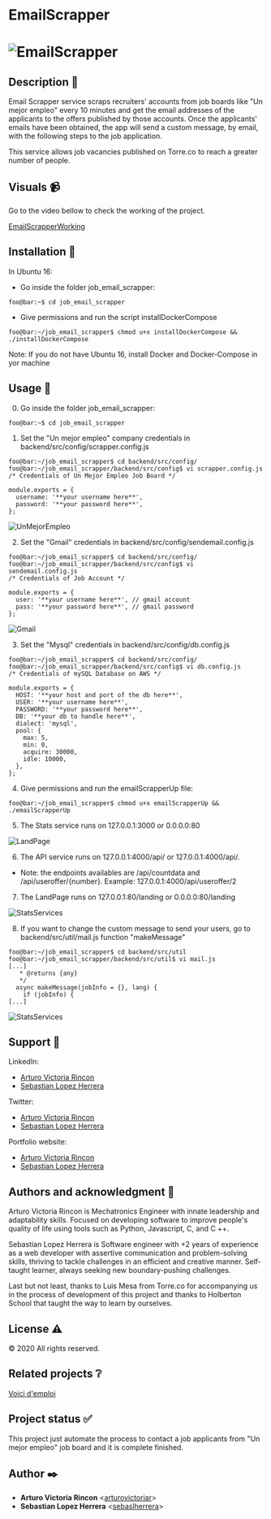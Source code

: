 # EmailScrapper

# ![EmailScrapper](frontend/public/assets/images/emailscraper_readme.png)

## Description :book:

Email Scrapper service scraps recruiters' accounts from job boards like "Un mejor empleo" every 10 minutes and get the email addresses of the applicants to the offers published by those accounts. Once the applicants' emails have been obtained, the app will send a custom message, by email, with the following steps to the job application.

This service allows job vacancies published on Torre.co to reach a greater number of people.
  
## Visuals :video_camera:

Go to the video bellow to check the working of the project.

  [EmailScrapperWorking](https://www.youtube.com/watch?v=FoQe3cGh-aQ)

## Installation :floppy_disk:

In Ubuntu 16:

- Go inside the folder job_email_scrapper:

```console
foo@bar:~$ cd job_email_scrapper
```

- Give permissions and run the script installDockerCompose

```console
foo@bar:~/job_email_scrapper$ chmod u+x installDockerCompose && ./installDockerCompose
```

Note: If you do not have Ubuntu 16, install Docker and Docker-Compose in yor machine


## Usage :open_file_folder:

0. Go inside the folder job_email_scrapper:


```console
foo@bar:~$ cd job_email_scrapper
```

1. Set the "Un mejor empleo" company credentials in backend/src/config/scrapper.config.js

```console
foo@bar:~/job_email_scrapper$ cd backend/src/config/
foo@bar:~/job_email_scrapper/backend/src/config$ vi scrapper.config.js
/* Credentials of Un Mejor Empleo Job Board */

module.exports = {
  username: '**your username here**',
  password: '**your password here**',
};
```

![UnMejorEmpleo](frontend/public/assets/images/un_mejor_empleo.png)

2. Set the "Gmail" credentials in backend/src/config/sendemail.config.js

```console
foo@bar:~/job_email_scrapper$ cd backend/src/config/
foo@bar:~/job_email_scrapper/backend/src/config$ vi sendemail.config.js
/* Credentials of Job Account */

module.exports = {
  user: '**your username here**', // gmail account
  pass: '**your password here**', // gmail password
};
```

![Gmail](frontend/public/assets/images/gmail.png)

3. Set the "Mysql" credentials in backend/src/config/db.config.js

```console
foo@bar:~/job_email_scrapper$ cd backend/src/config/
foo@bar:~/job_email_scrapper/backend/src/config$ vi db.config.js
/* Credentials of mySQL Database on AWS */

module.exports = {
  HOST: '**your host and port of the db here**',
  USER: '**your username here**',
  PASSWORD: '**your password here**',
  DB: '**your db to handle here**',
  dialect: 'mysql',
  pool: {
    max: 5,
    min: 0,
    acquire: 30000,
    idle: 10000,
  },
};
```

4. Give permissions and run the emailScrapperUp file:

```console
foo@bar:~/job_email_scrapper$ chmod u+x emailScrapperUp && ./emailScrapperUp
```

5. The Stats service runs on 127.0.0.1:3000 or 0.0.0.0:80

![LandPage](frontend/public/assets/images/FrontTorreClear.png)

6. The API service runs on 127.0.0.1:4000/api/ or 127.0.0.1:4000/api/.

- Note: the endpoints availables are /api/countdata and /api/useroffer/{number}. Example: 127.0.0.1:4000/api/useroffer/2

7. The LandPage runs on 127.0.0.1:80/landing or 0.0.0.0:80/landing

![StatsServices](frontend/public/assets/images/emailscraper_readme.png)

8. If you want to change the custom message to send your users, go to backend/src/util/mail.js function "makeMessage"

```console
foo@bar:~/job_email_scrapper$ cd backend/src/util
foo@bar:~/job_email_scrapper/backend/src/util$ vi mail.js
[...]
   * @returns {any}
   */
  async makeMessage(jobInfo = {}, lang) {
    if (jobInfo) {
[...]
```

![StatsServices](frontend/public/assets/images/Email_scrapper.png)

## Support :email:

LinkedIn:

- [Arturo Victoria Rincon](https://www.linkedin.com/in/arturovictoriar/)
- [Sebastian Lopez Herrera](https://www.linkedin.com/in/sebaslherrera/)

Twitter:

- [Arturo Victoria Rincon](https://twitter.com/arturovictoriar)
- [Sebastian Lopez Herrera](https://twitter.com/sebasLHerrera)

Portfolio website:

- [Arturo Victoria Rincon](http://arturovictoriar.github.io/)
- [Sebastian Lopez Herrera](https://sebaslherrera.github.io/)

## Authors and acknowledgment :school:

Arturo Victoria Rincon is Mechatronics Engineer with innate leadership and adaptability skills. Focused on developing software to improve people's quality of life using tools such as Python, Javascript, C, and C ++.

Sebastian Lopez Herrera is Software engineer with +2 years of experience as a web developer with assertive communication and problem-solving skills, thriving to tackle challenges in an efficient and creative manner. Self-taught learner, always seeking new boundary-pushing challenges.

Last but not least, thanks to Luis Mesa from Torre.co for accompanying us in the process of development of this project and thanks to Holberton School that taught the way to learn by ourselves.

## License :warning:

:copyright: 2020 All rights reserved.

## Related projects :grey_question:

[Voici d'emploi](https://github.com/GHJ-INC)

## Project status :white_check_mark:

This project just automate the process to contact a job applicants from "Un mejor empleo" job board and it is complete finished.

## Author :black_nib:

* __Arturo Victoria Rincon__ <[arturovictoriar](https://github.com/arturovictoriar)>
* __Sebastian Lopez Herrera__ <[sebaslherrera](https://github.com/sebaslherrera)>
